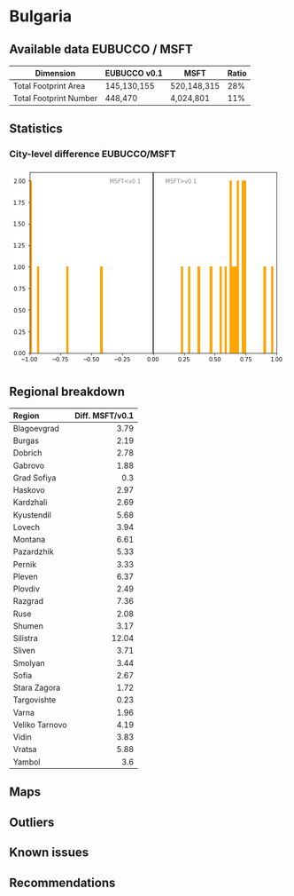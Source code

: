 
# Bulgaria
## Available data EUBUCCO / MSFT

| Dimension    | EUBUCCO v0.1 | MSFT | Ratio |
| -------- | ------- | ------- | ------- |
|Total Footprint Area|145,130,155|520,148,315|28%|
|Total Footprint Number|448,470|4,024,801|11%|


## Statistics

### City-level difference EUBUCCO/MSFT 
 ![City-level difference EUBUCCO/MSFT](../imgs/city_diff/bulgaria_city_diff.png)

## Regional breakdown

| Region         |   Diff. MSFT/v0.1 |
|:---------------|------------------:|
| Blagoevgrad    |              3.79 |
| Burgas         |              2.19 |
| Dobrich        |              2.78 |
| Gabrovo        |              1.88 |
| Grad Sofiya    |              0.3  |
| Haskovo        |              2.97 |
| Kardzhali      |              2.69 |
| Kyustendil     |              5.68 |
| Lovech         |              3.94 |
| Montana        |              6.61 |
| Pazardzhik     |              5.33 |
| Pernik         |              3.33 |
| Pleven         |              6.37 |
| Plovdiv        |              2.49 |
| Razgrad        |              7.36 |
| Ruse           |              2.08 |
| Shumen         |              3.17 |
| Silistra       |             12.04 |
| Sliven         |              3.71 |
| Smolyan        |              3.44 |
| Sofia          |              2.67 |
| Stara Zagora   |              1.72 |
| Targovishte    |              0.23 |
| Varna          |              1.96 |
| Veliko Tarnovo |              4.19 |
| Vidin          |              3.83 |
| Vratsa         |              5.88 |
| Yambol         |              3.6  |

## Maps
## Outliers
## Known issues
## Recommendations
